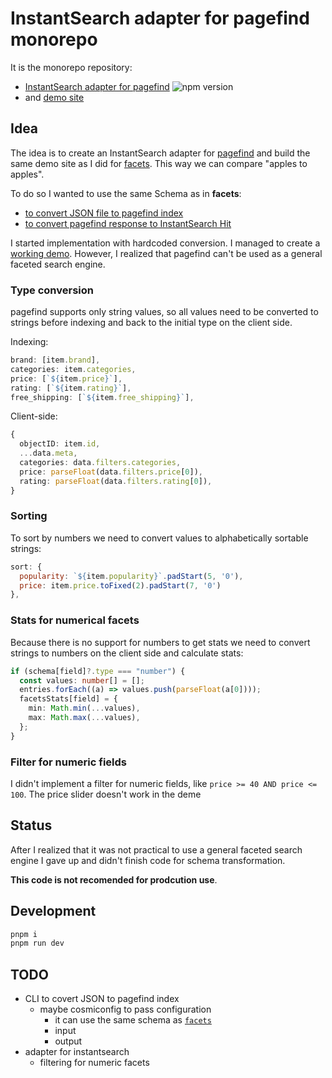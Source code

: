 # InstantSearch adapter for pagefind monorepo

It is the monorepo repository:

- [InstantSearch adapter for pagefind](/packages/pagefind-instantsearch/) ![npm version](https://img.shields.io/npm/v/%40stereobooster/pagefind-instantsearch)
- and [demo site](/packages/demo/)

## Idea

The idea is to create an InstantSearch adapter for [pagefind](https://pagefind.app/) and build the same demo site as I did for [facets](https://github.com/stereobooster/facets). This way we can compare "apples to apples".

To do so I wanted to use the same Schema as in **facets**:

- [to convert JSON file to pagefind index](/packages/demo/bin/pfis.js)
- [to convert pagefind response to InstantSearch Hit](/packages/pagefind-instantsearch/src/adaptResponse.ts)

I started implementation with hardcoded conversion. I managed to create a [working demo](https://pagefind-instantsearch.netlify.app/search/?query=chrome). However, I realized that pagefind can't be used as a general faceted search engine.

### Type conversion

pagefind supports only string values, so all values need to be converted to strings before indexing and back to the initial type on the client side.

Indexing:

```js
brand: [item.brand],
categories: item.categories,
price: [`${item.price}`],
rating: [`${item.rating}`],
free_shipping: [`${item.free_shipping}`],
```

Client-side:

```ts
{
  objectID: item.id,
  ...data.meta,
  categories: data.filters.categories,
  price: parseFloat(data.filters.price[0]),
  rating: parseFloat(data.filters.rating[0]),
}
```

### Sorting

To sort by numbers we need to convert values to alphabetically sortable strings:

```js
sort: {
  popularity: `${item.popularity}`.padStart(5, '0'),
  price: item.price.toFixed(2).padStart(7, '0')
},
```

### Stats for numerical facets

Because there is no support for numbers to get stats we need to convert strings to numbers on the client side and calculate stats:

```ts
if (schema[field]?.type === "number") {
  const values: number[] = [];
  entries.forEach((a) => values.push(parseFloat(a[0])));
  facetsStats[field] = {
    min: Math.min(...values),
    max: Math.max(...values),
  };
}
```

### Filter for numeric fields

I didn't implement a filter for numeric fields, like `price >= 40 AND price <= 100`. The price slider doesn't work in the deme

## Status

After I realized that it was not practical to use a general faceted search engine I gave up and didn't finish code for schema transformation.

**This code is not recomended for prodcution use**.

## Development

```sh
pnpm i
pnpm run dev
```

## TODO

- CLI to covert JSON to pagefind index
  - maybe cosmiconfig to pass configuration
    - it can use the same schema as [`facets`](/packages/pagefind-instantsearch/src/Facets.ts)
    - input
    - output
- adapter for instantsearch
  - filtering for numeric facets
